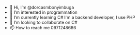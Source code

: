 - 👋 Hi, I’m @dorcasmbonyimbuga
- 👀 I’m interested in programmation 
- 🌱 I’m currently learning C#
I'm a backend developer, I use PHP 
- 💞️ I’m looking to collaborate on C#
- 📫 How to reach me 0971248686

<!---
dorcasmbonyimbuga/dorcasmbonyimbuga is a ✨ special ✨ repository because its `README.md` (this file) appears on your GitHub profile.
You can click the Preview link to take a look at your changes.
--->
